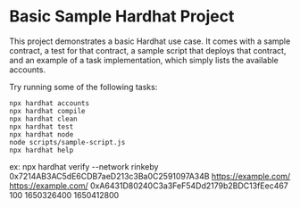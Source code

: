 # Basic Sample Hardhat Project

This project demonstrates a basic Hardhat use case. It comes with a sample contract, a test for that contract, a sample script that deploys that contract, and an example of a task implementation, which simply lists the available accounts.

Try running some of the following tasks:

```shell
npx hardhat accounts
npx hardhat compile
npx hardhat clean
npx hardhat test
npx hardhat node
node scripts/sample-script.js
npx hardhat help
```

ex:
npx hardhat verify --network rinkeby 0x7214AB3AC5dE6CDB7aeD213c3Ba0C2591097A34B https://example.com/ https://example.com/ 0xA6431D80240C3a3FeF54Dd2179b2BDC13fEec467 100 1650326400 1650412800
